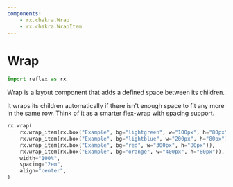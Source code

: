 ```yaml
---
components:
    - rx.chakra.Wrap
    - rx.chakra.WrapItem
---
```


# Wrap

```python exec
import reflex as rx
```

Wrap is a layout component that adds a defined space between its children.

It wraps its children automatically if there isn't enough space to fit any more in the same row. Think of it as a smarter flex-wrap with spacing support.


```python demo
rx.wrap(
    rx.wrap_item(rx.box("Example", bg="lightgreen", w="100px", h="80px")),
    rx.wrap_item(rx.box("Example", bg="lightblue", w="200px", h="80px")),
    rx.wrap_item(rx.box("Example", bg="red", w="300px", h="80px")),
    rx.wrap_item(rx.box("Example", bg="orange", w="400px", h="80px")),
    width="100%",
    spacing="2em",
    align="center",
)
```